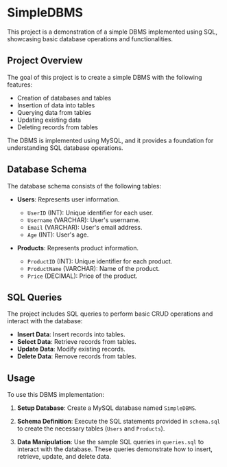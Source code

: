 # SimpleDBMS

This project is a demonstration of a simple DBMS implemented using SQL, showcasing basic database operations and functionalities.

## Project Overview

The goal of this project is to create a simple DBMS with the following features:

- Creation of databases and tables
- Insertion of data into tables
- Querying data from tables
- Updating existing data
- Deleting records from tables

The DBMS is implemented using MySQL, and it provides a foundation for understanding SQL database operations.

## Database Schema

The database schema consists of the following tables:

- **Users**: Represents user information.
  - `UserID` (INT): Unique identifier for each user.
  - `Username` (VARCHAR): User's username.
  - `Email` (VARCHAR): User's email address.
  - `Age` (INT): User's age.

- **Products**: Represents product information.
  - `ProductID` (INT): Unique identifier for each product.
  - `ProductName` (VARCHAR): Name of the product.
  - `Price` (DECIMAL): Price of the product.

## SQL Queries

The project includes SQL queries to perform basic CRUD operations and interact with the database:

- **Insert Data**: Insert records into tables.
- **Select Data**: Retrieve records from tables.
- **Update Data**: Modify existing records.
- **Delete Data**: Remove records from tables.

## Usage

To use this DBMS implementation:

1. **Setup Database**: Create a MySQL database named `SimpleDBMS`.
   
2. **Schema Definition**: Execute the SQL statements provided in `schema.sql` to create the necessary tables (`Users` and `Products`).

3. **Data Manipulation**: Use the sample SQL queries in `queries.sql` to interact with the database. These queries demonstrate how to insert, retrieve, update, and delete data.
